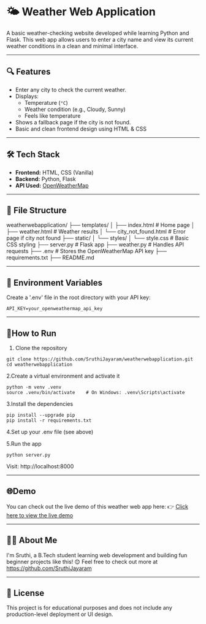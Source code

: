 # 🌤️ Weather Web Application

A basic weather-checking website developed while learning Python and Flask. This web app allows users to enter a city name and view its current weather conditions in a clean and minimal interface.

---

## 🔍 Features

- Enter any city to check the current weather.
- Displays:
  - Temperature (`°C`)
  - Weather condition (e.g., Cloudy, Sunny)
  - Feels like temperature
- Shows a fallback page if the city is not found.
- Basic and clean frontend design using HTML & CSS

---

## 🛠️ Tech Stack

- **Frontend:** HTML, CSS (Vanilla)
- **Backend:** Python, Flask
- **API Used:** [OpenWeatherMap](https://openweathermap.org/current)

---

## 📁 File Structure

weatherwebapplication/
├── templates/
│ ├── index.html # Home page
│ ├── weather.html # Weather results
│ └── city_not_found.html # Error page if city not found
├── static/
│ └── styles/
│ └── style.css # Basic CSS styling
├── server.py # Flask app
├── weather.py # Handles API requests
├── .env # Stores the OpenWeatherMap API key
├── requirements.txt
├──  README.md

---

## 🔐 Environment Variables

Create a '.env' file in the root directory with your API key:
```env
API_KEY=your_openweathermap_api_key
```

---

## **🚀How to Run**

1. Clone the repository
```
git clone https://github.com/SruthiJayaram/weatherwebapplication.git
cd weatherwebapplication
```

2.Create a virtual environment and activate it
```
python -m venv .venv
source .venv/bin/activate    # On Windows: .venv\Scripts\activate
```

3.Install the dependencies
```
pip install --upgrade pip
pip install -r requirements.txt
```

4.Set up your .env file (see above)

5.Run the app
```
python server.py
```

Visit: http://localhost:8000

---

## **🌐Demo**

You can check out the live demo of this weather web app here:
👉 [Click here to view the live demo](https://weatherwebapplication-0thb.onrender.com)

---

## **🙋‍♀️ About Me**

I'm Sruthi, a B.Tech student learning web development and building fun beginner projects like this! 😊
Feel free to check out more at https://github.com/SruthiJayaram

---

## **📄 License**

This project is for educational purposes and does not include any production-level deployment or UI design.
